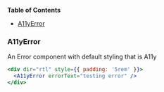 <!-- START doctoc generated TOC please keep comment here to allow auto update -->
<!-- DON'T EDIT THIS SECTION, INSTEAD RE-RUN doctoc TO UPDATE -->

**Table of Contents**

- [A11yError](#a11yerror)

<!-- END doctoc generated TOC please keep comment here to allow auto update -->

### A11yError

An Error component with default styling that is A11y

```jsx
<div dir="rtl" style={{ padding: '5rem' }}>
  <A11yError errorText="testing error" />
</div>
```
